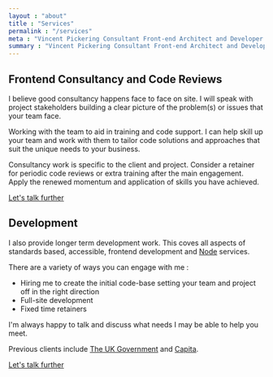 ```yaml
---
layout : "about"
title : "Services"
permalink : "/services"
meta : "Vincent Pickering Consultant Front-end Architect and Developer Services"
summary : "Vincent Pickering Consultant Front-end Architect and Developer Services"
---
```


## Frontend Consultancy and Code Reviews

I believe good consultancy happens face to face on site.  I will speak with project stakeholders building a clear picture of the problem(s) or issues that your team face.

Working with the team to aid in training and code support. I can help skill up your team and work with them to tailor code solutions and approaches that suit the unique needs to your business.

Consultancy work is specific to the client and project. Consider a retainer for periodic code reviews or extra training after the main engagement. Apply the renewed momentum and application of skills you have achieved.

[Let's talk further](mailto:hello@vincentp.me?subject=Consultancy)

## Development

I also provide longer term development work. This coves all aspects of standards based, accessible, frontend development and [Node](https://nodejs.org/en/) services.

There are a variety of ways you can engage with me :

- Hiring me to create the initial code-base setting your team and project off in the right direction
- Full-site development
- Fixed time retainers

I'm always happy to talk and discuss what needs I may be able to help you meet.

Previous clients include [The UK Government](https://gov.uk) and [Capita](http://capita.com).

[Let's talk further](mailto:hello@vincentp.me?subject=Development)
